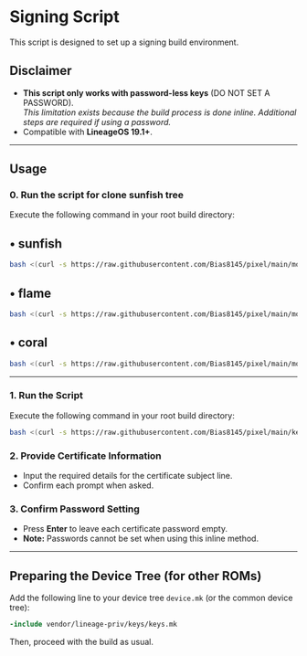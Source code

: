 # Signing Script  
This script is designed to set up a signing build environment.

## Disclaimer  
- **This script only works with password-less keys** (DO NOT SET A PASSWORD).  
  *This limitation exists because the build process is done inline. Additional steps are required if using a password.*  
- Compatible with **LineageOS 19.1+**.

---
## Usage

### 0. Run the script for clone sunfish tree
Execute the following command in your root build directory: 
## • sunfish
```bash
bash <(curl -s https://raw.githubusercontent.com/Bias8145/pixel/main/morp_sunfish.sh)
```
## • flame
```bash
bash <(curl -s https://raw.githubusercontent.com/Bias8145/pixel/main/morp_flame.sh)
```
## • coral
```bash
bash <(curl -s https://raw.githubusercontent.com/Bias8145/pixel/main/morp_coral.sh)
```
---
### 1. Run the Script  
Execute the following command in your root build directory: 
```bash
bash <(curl -s https://raw.githubusercontent.com/Bias8145/pixel/main/keygen.sh)
```

### 2. Provide Certificate Information  
- Input the required details for the certificate subject line.  
- Confirm each prompt when asked.

### 3. Confirm Password Setting  
- Press **Enter** to leave each certificate password empty.  
- **Note:** Passwords cannot be set when using this inline method.

---

## Preparing the Device Tree (for other ROMs)  
Add the following line to your device tree `device.mk` (or the common device tree):  
```makefile
-include vendor/lineage-priv/keys/keys.mk
```

Then, proceed with the build as usual.
